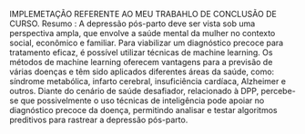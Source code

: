 IMPLEMETAÇÃO REFERENTE AO MEU TRABAHLO DE CONCLUSÃO DE CURSO.
Resumo :
A depressão pós-parto deve ser vista sob uma perspectiva ampla, que envolve a saúde mental da mulher no contexto social, econômico e familiar. Para viabilizar um diagnóstico precoce para tratamento eficaz, é possível utilizar técnicas de machine learning.
Os métodos de machine learning oferecem vantagens para a previsão de várias doenças e têm sido aplicados diferentes áreas da saúde, como: síndrome metabólica, infarto cerebral, insuficiência cardíaca, Alzheimer e outros. Diante do cenário de saúde desafiador, relacionado à DPP, percebe-se que possivelmente o uso técnicas de inteligência pode apoiar no diagnóstico precoce da doença, permitindo analisar e testar algoritmos preditivos para rastrear a depressão pós-parto.
